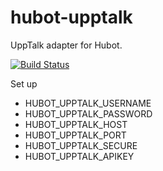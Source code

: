 hubot-upptalk
==========

UppTalk adapter for Hubot.

[![Build Status](https://travis-ci.org/upptalk/hubot-upptalk.png?branch=master)](https://travis-ci.org/upptalk/hubot-upptalk)


Set up

* HUBOT_UPPTALK_USERNAME
* HUBOT_UPPTALK_PASSWORD
* HUBOT_UPPTALK_HOST
* HUBOT_UPPTALK_PORT
* HUBOT_UPPTALK_SECURE
* HUBOT_UPPTALK_APIKEY